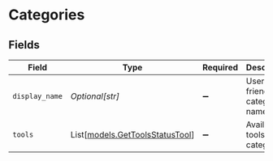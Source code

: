 # Categories


## Fields

| Field                                                              | Type                                                               | Required                                                           | Description                                                        |
| ------------------------------------------------------------------ | ------------------------------------------------------------------ | ------------------------------------------------------------------ | ------------------------------------------------------------------ |
| `display_name`                                                     | *Optional[str]*                                                    | :heavy_minus_sign:                                                 | User-friendly category name                                        |
| `tools`                                                            | List[[models.GetToolsStatusTool](../models/gettoolsstatustool.md)] | :heavy_minus_sign:                                                 | Available tools in this category                                   |